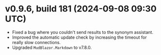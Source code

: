 # v0.9.6, build 181 (2024-09-08 09:30 UTC)
- Fixed a bug where you couldn't send results to the synonym assistant.
- Improved the automatic update check by increasing the timeout for really slow connections.
- Upgraded `MudBlazor.Markdown` to v7.8.0.